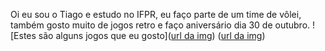 Oi eu sou o Tiago e estudo no IFPR, eu faço parte de um time de vôlei, também gosto muito de jogos retro e faço aniversário dia 30 de outubro.
![Estes são alguns jogos que eu gosto]([url da img](https://www.google.com/url?sa=i&url=https%3A%2F%2Fguarientoportal.com%2Fanalise%2Fgames%2Fzelda-a-link-to-the-past%2F&psig=AOvVaw2vbQQqph7pqWAk1YF9EwDa&ust=1730336710626000&source=images&cd=vfe&opi=89978449&ved=0CBQQjRxqFwoTCPDjyuL0tIkDFQAAAAAdAAAAABAE))
([url da img](https://acdn.mitiendanube.com/stores/001/734/413/products/cartucho-com-caixa1-6ce3015a74e9f3c3aa16761372523152-1024-1024.webp))

